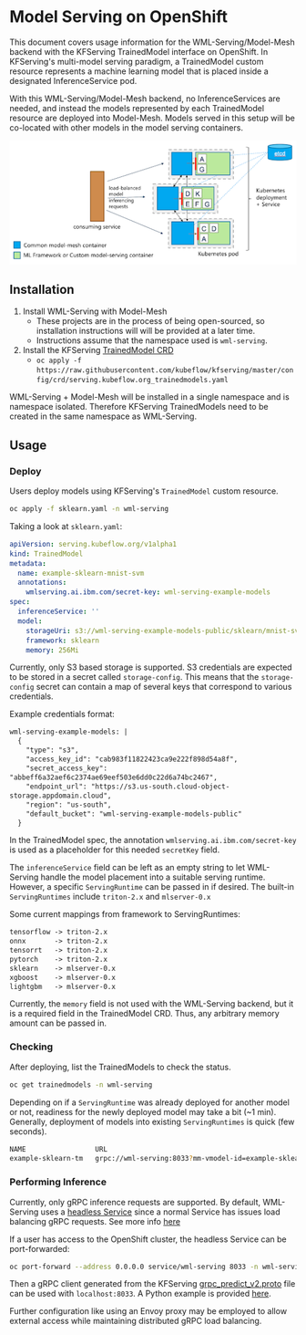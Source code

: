 # Model Serving on OpenShift

This document covers usage information for the WML-Serving/Model-Mesh backend
with the KFServing TrainedModel interface on OpenShift. In KFServing's multi-model serving paradigm,
a TrainedModel custom resource represents a machine learning model that is placed inside a designated
InferenceService pod.

With this WML-Serving/Model-Mesh backend, no InferenceServices are needed, and instead the models represented by
each TrainedModel resource are deployed into Model-Mesh. Models served in this setup will be co-located with other models in the
model serving containers.

![Model-Mesh Diagram](./model-mesh1.png)

## Installation

1. Install WML-Serving with Model-Mesh
    - These projects are in the process of being open-sourced, so installation instructions will
      will be provided at a later time.
    - Instructions assume that the namespace used is `wml-serving`.
2. Install the KFServing [TrainedModel CRD](https://github.com/kubeflow/kfserving/blob/master/config/crd/serving.kubeflow.org_trainedmodels.yaml)
    - `oc apply -f https://raw.githubusercontent.com/kubeflow/kfserving/master/config/crd/serving.kubeflow.org_trainedmodels.yaml`

WML-Serving + Model-Mesh will be installed in a single namespace and is namespace isolated. Therefore KFServing TrainedModels
need to be created in the same namespace as WML-Serving.


## Usage

### Deploy

Users deploy models using KFServing's `TrainedModel` custom resource.

```bash
oc apply -f sklearn.yaml -n wml-serving
```

Taking a look at `sklearn.yaml`:

```yaml
apiVersion: serving.kubeflow.org/v1alpha1
kind: TrainedModel
metadata:
  name: example-sklearn-mnist-svm
  annotations:
    wmlserving.ai.ibm.com/secret-key: wml-serving-example-models
spec:
  inferenceService: ''
  model:
    storageUri: s3://wml-serving-example-models-public/sklearn/mnist-svm.joblib
    framework: sklearn
    memory: 256Mi
```

Currently, only S3 based storage is supported. S3 credentials are expected to be stored in a secret called `storage-config`. This means that the `storage-config` secret can contain a map of several keys that correspond to various credentials.

Example credentials format:

```
wml-serving-example-models: |
  {
    "type": "s3",
    "access_key_id": "cab983f11822423ca9e222f898d54a8f",
    "secret_access_key": "abbeff6a32aef6c2374ae69eef503e6dd0c22d6a74bc2467",
    "endpoint_url": "https://s3.us-south.cloud-object-storage.appdomain.cloud",
    "region": "us-south",
    "default_bucket": "wml-serving-example-models-public"
  }
```

In the TrainedModel spec, the annotation `wmlserving.ai.ibm.com/secret-key` is used as a placeholder for this needed `secretKey` field.

The `inferenceService` field can be left as an empty string to let WML-Serving handle the model placement into a suitable serving runtime. However,
a specific `ServingRuntime` can be passed in if desired. The built-in `ServingRuntimes` include `triton-2.x` and `mlserver-0.x`

Some current mappings from framework to ServingRuntimes:

```
tensorflow -> triton-2.x
onnx       -> triton-2.x
tensorrt   -> triton-2.x
pytorch    -> triton-2.x
sklearn    -> mlserver-0.x
xgboost    -> mlserver-0.x
lightgbm   -> mlserver-0.x
```

Currently, the `memory` field is not used with the WML-Serving backend, but it is a required field in the TrainedModel CRD.
Thus, any arbitrary memory amount can be passed in.

### Checking

After deploying, list the TrainedModels to check the status.

```bash
oc get trainedmodels -n wml-serving
```

Depending on if a `ServingRuntime` was already deployed for another model or not, readiness for
the newly deployed model may take a bit (~1 min). Generally, deployment of models into existing
`ServingRuntimes` is quick (few seconds).

```bash
NAME                 URL                                                       READY   AGE
example-sklearn-tm   grpc://wml-serving:8033?mm-vmodel-id=example-sklearn-tm   True    12s
```

### Performing Inference

Currently, only gRPC inference requests are supported. By default, WML-Serving uses a
[headless Service](https://kubernetes.io/docs/concepts/services-networking/service/#headless-services)
since a normal Service has issues load balancing gRPC requests. See more info
[here](https://kubernetes.io/blog/2018/11/07/grpc-load-balancing-on-kubernetes-without-tears/)

If a user has access to the OpenShift cluster, the headless Service can be port-forwarded:

```bash
oc port-forward --address 0.0.0.0 service/wml-serving 8033 -n wml-serving
```

Then a gRPC client generated from the KFServing [grpc_predict_v2.proto](https://github.com/kubeflow/kfserving/blob/master/docs/predict-api/v2/grpc_predict_v2.proto)
file can be used with `localhost:8033`. A Python example is provided [here](../grpc-predict).

Further configuration like using an Envoy proxy may be employed to allow external access while maintaining
distributed gRPC load balancing.

